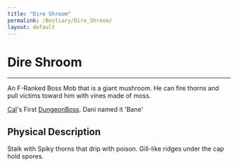 ```yaml
---
title: "Dire Shroom"
permalink: /Bestiary/Dire_Shroom/
layout: default
---
```

# Dire Shroom
---
An F-Ranked Boss Mob that is a giant mushroom. He can fire thorns and pull victims toward him with vines made of moss.


[Cal](_Characters/DivineDungeon/Cal.md)'s First [DungeonBoss](_Lexicon/DungeonBoss.md). Dani named it 'Bane'

## Physical Description
Stalk with Spiky thorns that drip with poison. Gill-like ridges under the cap hold spores.